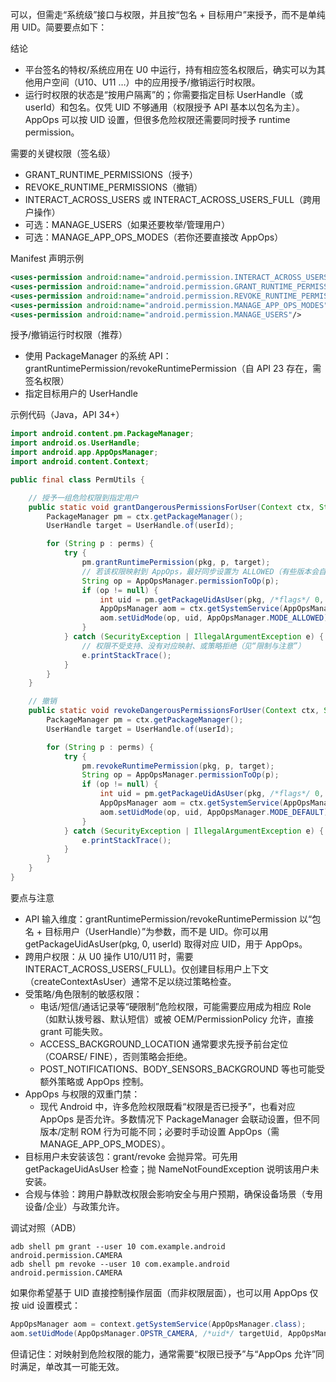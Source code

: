 可以，但需走“系统级”接口与权限，并且按“包名 + 目标用户”来授予，而不是单纯用 UID。简要要点如下：

结论
- 平台签名的特权/系统应用在 U0 中运行，持有相应签名权限后，确实可以为其他用户空间（U10、U11 …）中的应用授予/撤销运行时权限。
- 运行时权限的状态是“按用户隔离”的；你需要指定目标 UserHandle（或 userId）和包名。仅凭 UID 不够通用（权限授予 API 基本以包名为主）。AppOps 可以按 UID 设置，但很多危险权限还需要同时授予 runtime permission。

需要的关键权限（签名级）
- GRANT_RUNTIME_PERMISSIONS（授予）
- REVOKE_RUNTIME_PERMISSIONS（撤销）
- INTERACT_ACROSS_USERS 或 INTERACT_ACROSS_USERS_FULL（跨用户操作）
- 可选：MANAGE_USERS（如果还要枚举/管理用户）
- 可选：MANAGE_APP_OPS_MODES（若你还要直接改 AppOps）

Manifest 声明示例
```xml
<uses-permission android:name="android.permission.INTERACT_ACROSS_USERS"/>
<uses-permission android:name="android.permission.GRANT_RUNTIME_PERMISSIONS"/>
<uses-permission android:name="android.permission.REVOKE_RUNTIME_PERMISSIONS"/>
<uses-permission android:name="android.permission.MANAGE_APP_OPS_MODES"/> <!-- 如需 -->
<uses-permission android:name="android.permission.MANAGE_USERS"/>          <!-- 如需 -->
```

授予/撤销运行时权限（推荐）
- 使用 PackageManager 的系统 API：grantRuntimePermission/revokeRuntimePermission（自 API 23 存在，需签名权限）
- 指定目标用户的 UserHandle

示例代码（Java，API 34+）
```java
import android.content.pm.PackageManager;
import android.os.UserHandle;
import android.app.AppOpsManager;
import android.content.Context;

public final class PermUtils {

    // 授予一组危险权限到指定用户
    public static void grantDangerousPermissionsForUser(Context ctx, String pkg, int userId, String... perms) {
        PackageManager pm = ctx.getPackageManager();
        UserHandle target = UserHandle.of(userId);

        for (String p : perms) {
            try {
                pm.grantRuntimePermission(pkg, p, target);
                // 若该权限映射到 AppOps，最好同步设置为 ALLOWED（有些版本会自动做，但保险起见手动设置）
                String op = AppOpsManager.permissionToOp(p);
                if (op != null) {
                    int uid = pm.getPackageUidAsUser(pkg, /*flags*/ 0, userId);
                    AppOpsManager aom = ctx.getSystemService(AppOpsManager.class);
                    aom.setUidMode(op, uid, AppOpsManager.MODE_ALLOWED); // 需 MANAGE_APP_OPS_MODES
                }
            } catch (SecurityException | IllegalArgumentException e) {
                // 权限不受支持、没有对应映射、或策略拒绝（见“限制与注意”）
                e.printStackTrace();
            }
        }
    }

    // 撤销
    public static void revokeDangerousPermissionsForUser(Context ctx, String pkg, int userId, String... perms) {
        PackageManager pm = ctx.getPackageManager();
        UserHandle target = UserHandle.of(userId);

        for (String p : perms) {
            try {
                pm.revokeRuntimePermission(pkg, p, target);
                String op = AppOpsManager.permissionToOp(p);
                if (op != null) {
                    int uid = pm.getPackageUidAsUser(pkg, /*flags*/ 0, userId);
                    AppOpsManager aom = ctx.getSystemService(AppOpsManager.class);
                    aom.setUidMode(op, uid, AppOpsManager.MODE_DEFAULT); // 或 MODE_IGNORED，按需
                }
            } catch (SecurityException | IllegalArgumentException e) {
                e.printStackTrace();
            }
        }
    }
}
```

要点与注意
- API 输入维度：grantRuntimePermission/revokeRuntimePermission 以“包名 + 目标用户（UserHandle）”为参数，而不是 UID。你可以用 getPackageUidAsUser(pkg, 0, userId) 取得对应 UID，用于 AppOps。
- 跨用户权限：从 U0 操作 U10/U11 时，需要 INTERACT_ACROSS_USERS(_FULL)。仅创建目标用户上下文（createContextAsUser）通常不足以绕过策略检查。
- 受策略/角色限制的敏感权限：
  - 电话/短信/通话记录等“硬限制”危险权限，可能需要应用成为相应 Role（如默认拨号器、默认短信）或被 OEM/PermissionPolicy 允许，直接 grant 可能失败。
  - ACCESS_BACKGROUND_LOCATION 通常要求先授予前台定位（COARSE/ FINE），否则策略会拒绝。
  - POST_NOTIFICATIONS、BODY_SENSORS_BACKGROUND 等也可能受额外策略或 AppOps 控制。
- AppOps 与权限的双重门禁：
  - 现代 Android 中，许多危险权限既看“权限是否已授予”，也看对应 AppOps 是否允许。多数情况下 PackageManager 会联动设置，但不同版本/定制 ROM 行为可能不同；必要时手动设置 AppOps（需 MANAGE_APP_OPS_MODES）。
- 目标用户未安装该包：grant/revoke 会抛异常。可先用 getPackageUidAsUser 检查；抛 NameNotFoundException 说明该用户未安装。
- 合规与体验：跨用户静默改权限会影响安全与用户预期，确保设备场景（专用设备/企业）与政策允许。

调试对照（ADB）
```
adb shell pm grant --user 10 com.example.android android.permission.CAMERA
adb shell pm revoke --user 10 com.example.android android.permission.CAMERA
```

如果你希望基于 UID 直接控制操作层面（而非权限层面），也可以用 AppOps 仅按 uid 设置模式：
```java
AppOpsManager aom = context.getSystemService(AppOpsManager.class);
aom.setUidMode(AppOpsManager.OPSTR_CAMERA, /*uid*/ targetUid, AppOpsManager.MODE_ALLOWED);
```
但请记住：对映射到危险权限的能力，通常需要“权限已授予”与“AppOps 允许”同时满足，单改其一可能无效。